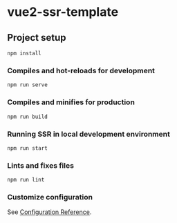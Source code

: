 # vue2-ssr-template

## Project setup
```
npm install
```

### Compiles and hot-reloads for development
```
npm run serve
```

### Compiles and minifies for production
```
npm run build
```

### Running SSR in local development environment
```
npm run start
```

### Lints and fixes files
```
npm run lint
```

### Customize configuration
See [Configuration Reference](https://cli.vuejs.org/config/).
